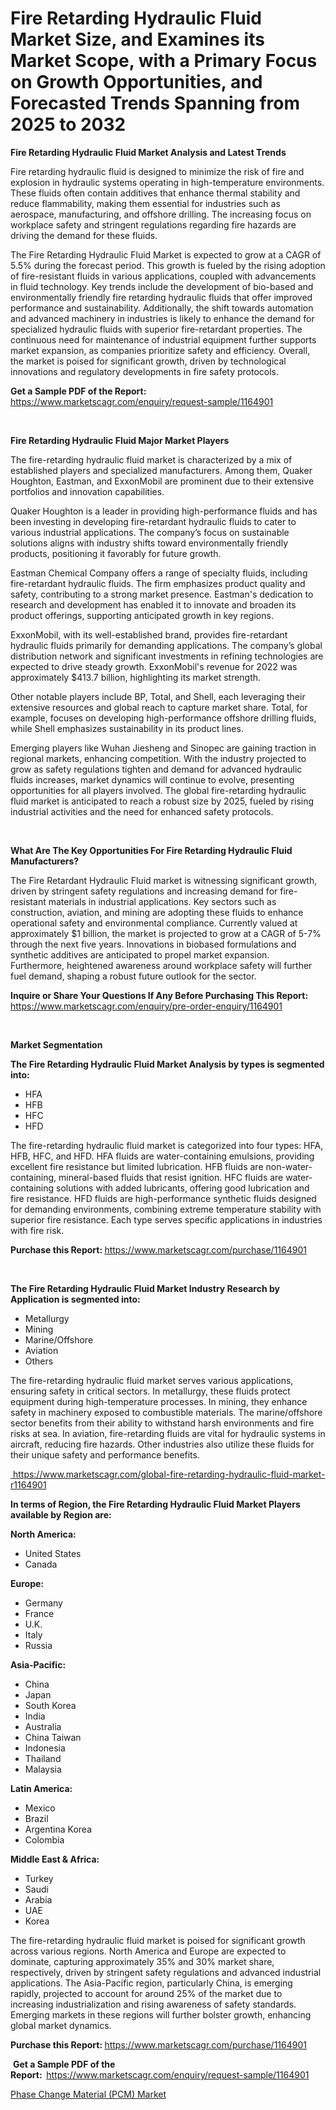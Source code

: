 <p><h1>Fire Retarding Hydraulic Fluid Market Size, and Examines its Market Scope, with a Primary Focus on Growth Opportunities, and Forecasted Trends Spanning from 2025 to 2032</h1></p><p><strong>Fire Retarding Hydraulic Fluid Market Analysis and Latest Trends</strong></p>
<p><p>Fire retarding hydraulic fluid is designed to minimize the risk of fire and explosion in hydraulic systems operating in high-temperature environments. These fluids often contain additives that enhance thermal stability and reduce flammability, making them essential for industries such as aerospace, manufacturing, and offshore drilling. The increasing focus on workplace safety and stringent regulations regarding fire hazards are driving the demand for these fluids.</p><p>The Fire Retarding Hydraulic Fluid Market is expected to grow at a CAGR of 5.5% during the forecast period. This growth is fueled by the rising adoption of fire-resistant fluids in various applications, coupled with advancements in fluid technology. Key trends include the development of bio-based and environmentally friendly fire retarding hydraulic fluids that offer improved performance and sustainability. Additionally, the shift towards automation and advanced machinery in industries is likely to enhance the demand for specialized hydraulic fluids with superior fire-retardant properties. The continuous need for maintenance of industrial equipment further supports market expansion, as companies prioritize safety and efficiency. Overall, the market is poised for significant growth, driven by technological innovations and regulatory developments in fire safety protocols.</p></p>
<p><strong>Get a Sample PDF of the Report:&nbsp;</strong> <a href="https://www.marketscagr.com/enquiry/request-sample/1164901?utm_campaign=3266&utm_medium=2&utm_source=Github&utm_content=ia&utm_term=02042025&utm_id=fire-retarding-hydraulic-fluid">https://www.marketscagr.com/enquiry/request-sample/1164901</a></p>
<p>&nbsp;</p>
<p><strong>Fire Retarding Hydraulic Fluid Major Market Players</strong></p>
<p><p>The fire-retarding hydraulic fluid market is characterized by a mix of established players and specialized manufacturers. Among them, Quaker Houghton, Eastman, and ExxonMobil are prominent due to their extensive portfolios and innovation capabilities.</p><p>Quaker Houghton is a leader in providing high-performance fluids and has been investing in developing fire-retardant hydraulic fluids to cater to various industrial applications. The company’s focus on sustainable solutions aligns with industry shifts toward environmentally friendly products, positioning it favorably for future growth.</p><p>Eastman Chemical Company offers a range of specialty fluids, including fire-retardant hydraulic fluids. The firm emphasizes product quality and safety, contributing to a strong market presence. Eastman's dedication to research and development has enabled it to innovate and broaden its product offerings, supporting anticipated growth in key regions.</p><p>ExxonMobil, with its well-established brand, provides fire-retardant hydraulic fluids primarily for demanding applications. The company’s global distribution network and significant investments in refining technologies are expected to drive steady growth. ExxonMobil's revenue for 2022 was approximately $413.7 billion, highlighting its market strength.</p><p>Other notable players include BP, Total, and Shell, each leveraging their extensive resources and global reach to capture market share. Total, for example, focuses on developing high-performance offshore drilling fluids, while Shell emphasizes sustainability in its product lines.</p><p>Emerging players like Wuhan Jiesheng and Sinopec are gaining traction in regional markets, enhancing competition. With the industry projected to grow as safety regulations tighten and demand for advanced hydraulic fluids increases, market dynamics will continue to evolve, presenting opportunities for all players involved. The global fire-retarding hydraulic fluid market is anticipated to reach a robust size by 2025, fueled by rising industrial activities and the need for enhanced safety protocols.</p></p>
<p>&nbsp;</p>
<p><strong>What Are The Key Opportunities For Fire Retarding Hydraulic Fluid Manufacturers?</strong></p>
<p><p>The Fire Retardant Hydraulic Fluid market is witnessing significant growth, driven by stringent safety regulations and increasing demand for fire-resistant materials in industrial applications. Key sectors such as construction, aviation, and mining are adopting these fluids to enhance operational safety and environmental compliance. Currently valued at approximately $1 billion, the market is projected to grow at a CAGR of 5-7% through the next five years. Innovations in biobased formulations and synthetic additives are anticipated to propel market expansion. Furthermore, heightened awareness around workplace safety will further fuel demand, shaping a robust future outlook for the sector.</p></p>
<p><strong>Inquire or Share Your Questions If Any Before Purchasing This Report:</strong> <a href="https://www.marketscagr.com/enquiry/pre-order-enquiry/1164901?utm_campaign=3266&utm_medium=2&utm_source=Github&utm_content=ia&utm_term=02042025&utm_id=fire-retarding-hydraulic-fluid">https://www.marketscagr.com/enquiry/pre-order-enquiry/1164901</a></p>
<p>&nbsp;</p>
<p><strong>Market Segmentation</strong></p>
<p><strong>The Fire Retarding Hydraulic Fluid Market Analysis by types is segmented into:</strong></p>
<p><ul><li>HFA</li><li>HFB</li><li>HFC</li><li>HFD</li></ul></p>
<p><p>The fire-retarding hydraulic fluid market is categorized into four types: HFA, HFB, HFC, and HFD. HFA fluids are water-containing emulsions, providing excellent fire resistance but limited lubrication. HFB fluids are non-water-containing, mineral-based fluids that resist ignition. HFC fluids are water-containing solutions with added lubricants, offering good lubrication and fire resistance. HFD fluids are high-performance synthetic fluids designed for demanding environments, combining extreme temperature stability with superior fire resistance. Each type serves specific applications in industries with fire risk.</p></p>
<p><strong>Purchase this Report:&nbsp;</strong><a href="https://www.marketscagr.com/purchase/1164901?utm_campaign=3266&utm_medium=2&utm_source=Github&utm_content=ia&utm_term=02042025&utm_id=fire-retarding-hydraulic-fluid">https://www.marketscagr.com/purchase/1164901</a></p>
<p>&nbsp;</p>
<p><strong>The Fire Retarding Hydraulic Fluid Market Industry Research by Application is segmented into:</strong></p>
<p><ul><li>Metallurgy</li><li>Mining</li><li>Marine/Offshore</li><li>Aviation</li><li>Others</li></ul></p>
<p><p>The fire-retarding hydraulic fluid market serves various applications, ensuring safety in critical sectors. In metallurgy, these fluids protect equipment during high-temperature processes. In mining, they enhance safety in machinery exposed to combustible materials. The marine/offshore sector benefits from their ability to withstand harsh environments and fire risks at sea. In aviation, fire-retarding fluids are vital for hydraulic systems in aircraft, reducing fire hazards. Other industries also utilize these fluids for their unique safety and performance benefits.</p></p>
<p><a href="https://www.marketscagr.com/global-fire-retarding-hydraulic-fluid-market-r1164901?utm_campaign=3266&utm_medium=2&utm_source=Github&utm_content=ia&utm_term=02042025&utm_id=fire-retarding-hydraulic-fluid">&nbsp;https://www.marketscagr.com/global-fire-retarding-hydraulic-fluid-market-r1164901</a></p>
<p><strong>In terms of Region, the Fire Retarding Hydraulic Fluid Market Players available by Region are:</strong></p>
<p>
    <p> <strong> North America: </strong>
        <ul>
            <li>United States</li>
            <li>Canada</li>
        </ul>
        </p> 
    <p> <strong> Europe: </strong>
        <ul>
            <li>Germany</li>
            <li>France</li>
            <li>U.K.</li>
            <li>Italy</li>
            <li>Russia</li>
        </ul>
        </p> 
    <p> <strong> Asia-Pacific: </strong>
        <ul>
            <li>China</li>
            <li>Japan</li>
            <li>South Korea</li>
            <li>India</li>
            <li>Australia</li>
            <li>China Taiwan</li>
            <li>Indonesia</li>
            <li>Thailand</li>
            <li>Malaysia</li>
        </ul>
        </p> 
    <p> <strong> Latin America: </strong>
        <ul>
            <li>Mexico</li>
            <li>Brazil</li>
            <li>Argentina Korea</li>
            <li>Colombia</li>
        </ul>
        </p> 
    <p> <strong> Middle East & Africa: </strong>
        <ul>
            <li>Turkey</li>
            <li>Saudi</li>
            <li>Arabia</li>
            <li>UAE</li>
            <li>Korea</li>
        </ul>
    </p>
    </p>
<p><p>The fire-retarding hydraulic fluid market is poised for significant growth across various regions. North America and Europe are expected to dominate, capturing approximately 35% and 30% market share, respectively, driven by stringent safety regulations and advanced industrial applications. The Asia-Pacific region, particularly China, is emerging rapidly, projected to account for around 25% of the market due to increasing industrialization and rising awareness of safety standards. Emerging markets in these regions will further bolster growth, enhancing global market dynamics.</p></p>
<p><strong>Purchase this Report: </strong><a href="https://www.marketscagr.com/purchase/1164901?utm_campaign=3266&utm_medium=2&utm_source=Github&utm_content=ia&utm_term=02042025&utm_id=fire-retarding-hydraulic-fluid">https://www.marketscagr.com/purchase/1164901</a></p>
<p>&nbsp;<strong>Get a Sample PDF of the Report:&nbsp;&nbsp;</strong><a href="https://www.marketscagr.com/enquiry/request-sample/1164901?utm_campaign=3266&utm_medium=2&utm_source=Github&utm_content=ia&utm_term=02042025&utm_id=fire-retarding-hydraulic-fluid">https://www.marketscagr.com/enquiry/request-sample/1164901</a></p>
<p><strong></strong></p>
<p><p><a href="https://github.com/porstheftyux/Market-Research-Report-List-1/blob/main/phase-change-material-pcm-market.md?utm_campaign=3266&utm_medium=2&utm_source=Github&utm_content=ia&utm_term=02042025&utm_id=fire-retarding-hydraulic-fluid">Phase Change Material (PCM) Market</a></p></p>